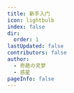 ```yaml
---
title: 新手入门
icon: lightbulb
index: false
dir:
  order: 1
lastUpdated: false
contributors: false
author:
  - 奇葩の灵梦
  - 惑星
pageInfo: false
---
```


<Catalog></Catalog>
